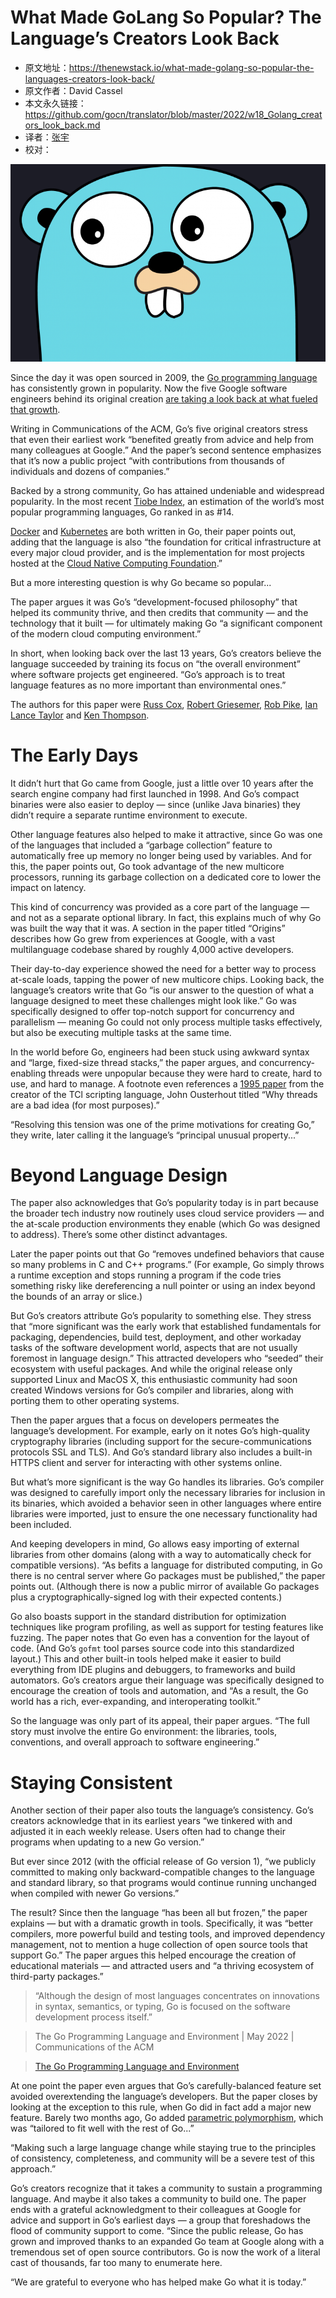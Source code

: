 # What Made GoLang So Popular? The Language’s Creators Look Back

- 原文地址：https://thenewstack.io/what-made-golang-so-popular-the-languages-creators-look-back/
- 原文作者：David Cassel
- 本文永久链接：https://github.com/gocn/translator/blob/master/2022/w18_Golang_creators_look_back.md
- 译者：[张宇](https://github.com/pseudoyu)
- 校对：

![golang](../static/images/2022/w18_Golang_creators_look_back/golang.png)

Since the day it was open sourced in 2009, the [Go programming language](https://go.dev/) has consistently grown in popularity. Now the five Google software engineers behind its original creation [are taking a look back at what fueled that growth](https://cacm.acm.org/magazines/2022/5/260357-the-go-programming-language-and-environment/fulltext#R16).

Writing in Communications of the ACM, Go’s five original creators stress that even their earliest work “benefited greatly from advice and help from many colleagues at Google.” And the paper’s second sentence emphasizes that it’s now a public project “with contributions from thousands of individuals and dozens of companies.”

Backed by a strong community, Go has attained undeniable and widespread popularity. In the most recent [Tiobe Index](https://www.tiobe.com/tiobe-index/), an estimation of the world’s most popular programming languages, Go ranked in as #14.

[Docker](https://thenewstack.io/category/containers/) and [Kubernetes](https://thenewstack.io/category/kubernetes/) are both written in Go, their paper points out, adding that the language is also “the foundation for critical infrastructure at every major cloud provider, and is the implementation for most projects hosted at the [Cloud Native Computing Foundation](https://cncf.io/?utm_content=inline-mention).”

But a more interesting question is why Go became so popular...

The paper argues it was Go’s “development-focused philosophy” that helped its community thrive, and then credits that community — and the technology that it built — for ultimately making Go “a significant component of the modern cloud computing environment.”

In short, when looking back over the last 13 years, Go’s creators believe the language succeeded by training its focus on “the overall environment” where software projects get engineered. “Go’s approach is to treat language features as no more important than environmental ones.”

The authors for this paper were [Russ Cox](https://twitter.com/_rsc?lang=en), [Robert Griesemer](https://github.com/griesemer), [Rob Pike](https://twitter.com/rob_pike?lang=en), [Ian Lance Taylor](https://www.linkedin.com/in/ianlancetaylor/) and [Ken Thompson](https://www.computer.org/profiles/kenneth-thompson).

# The Early Days

It didn’t hurt that Go came from Google, just a little over 10 years after the search engine company had first launched in 1998. And Go’s compact binaries were also easier to deploy — since (unlike Java binaries) they didn’t require a separate runtime environment to execute.

Other language features also helped to make it attractive, since Go was one of the languages that included a “garbage collection” feature to automatically free up memory no longer being used by variables. And for this, the paper points out, Go took advantage of the new multicore processors, running its garbage collection on a dedicated core to lower the impact on latency.

This kind of concurrency was provided as a core part of the language — and not as a separate optional library. In fact, this explains much of why Go was built the way that it was. A section in the paper titled “Origins” describes how Go grew from experiences at Google, with a vast multilanguage codebase shared by roughly 4,000 active developers.

Their day-to-day experience showed the need for a better way to process at-scale loads, tapping the power of new multicore chips. Looking back, the language’s creators write that Go “is our answer to the question of what a language designed to meet these challenges might look like.” Go was specifically designed to offer top-notch support for concurrency and parallelism — meaning Go could not only process multiple tasks effectively, but also be executing multiple tasks at the same time.

In the world before Go, engineers had been stuck using awkward syntax and “large, fixed-size thread stacks,” the paper argues, and concurrency-enabling threads were unpopular because they were hard to create, hard to use, and hard to manage. A footnote even references a [1995 paper](https://web.stanford.edu/~ouster/cgi-bin/papers/threads.pdf) from the creator of the TCl scripting language, John Ousterhout titled “Why threads are a bad idea (for most purposes).”

“Resolving this tension was one of the prime motivations for creating Go,” they write, later calling it the language’s “principal unusual property...”

# Beyond Language Design

The paper also acknowledges that Go’s popularity today is in part because the broader tech industry now routinely uses cloud service providers — and the at-scale production environments they enable (which Go was designed to address). There’s some other distinct advantages.

Later the paper points out that Go “removes undefined behaviors that cause so many problems in C and C++ programs.” (For example, Go simply throws a runtime exception and stops running a program if the code tries something risky like dereferencing a null pointer or using an index beyond the bounds of an array or slice.)

But Go’s creators attribute Go’s popularity to something else. They stress that “more significant was the early work that established fundamentals for packaging, dependencies, build test, deployment, and other workaday tasks of the software development world, aspects that are not usually foremost in language design.” This attracted developers who “seeded” their ecosystem with useful packages. And while the original release only supported Linux and MacOS X, this enthusiastic community had soon created Windows versions for Go’s compiler and libraries, along with porting them to other operating systems.

Then the paper argues that a focus on developers permeates the language’s development. For example, early on it notes Go’s high-quality cryptography libraries (including support for the secure-communications protocols SSL and TLS). And Go’s standard library also includes a built-in HTTPS client and server for interacting with other systems online.

But what’s more significant is the way Go handles its libraries. Go’s compiler was designed to carefully import only the necessary libraries for inclusion in its binaries, which avoided a behavior seen in other languages where entire libraries were imported, just to ensure the one necessary functionality had been included.

And keeping developers in mind, Go allows easy importing of external libraries from other domains (along with a way to automatically check for compatible versions). “As befits a language for distributed computing, in Go there is no central server where Go packages must be published,” the paper points out. (Although there is now a public mirror of available Go packages plus a cryptographically-signed log with their expected contents.)

Go also boasts support in the standard distribution for optimization techniques like program profiling, as well as support for testing features like fuzzing. The paper notes that Go even has a convention for the layout of code. (And Go’s `gofmt` tool parses source code into this standardized layout.) This and other built-in tools helped make it easier to build everything from IDE plugins and debuggers, to frameworks and build automators. Go’s creators argue their language was specifically designed to encourage the creation of tools and automation, and “As a result, the Go world has a rich, ever-expanding, and interoperating toolkit.”

So the language was only part of its appeal, their paper argues. “The full story must involve the entire Go environment: the libraries, tools, conventions, and overall approach to software engineering.”

# Staying Consistent

Another section of their paper also touts the language’s consistency. Go’s creators acknowledge that in its earliest years “we tinkered with and adjusted it in each weekly release. Users often had to change their programs when updating to a new Go version.”

But ever since 2012 (with the official release of Go version 1), “we publicly committed to making only backward-compatible changes to the language and standard library, so that programs would continue running unchanged when compiled with newer Go versions.”

The result? Since then the language “has been all but frozen,” the paper explains — but with a dramatic growth in tools. Specifically, it was “better compilers, more powerful build and testing tools, and improved dependency management, not to mention a huge collection of open source tools that support Go.” The paper argues this helped encourage the creation of educational materials — and attracted users and “a thriving ecosystem of third-party packages.”

> “Although the design of most languages concentrates on innovations in syntax, semantics, or typing, Go is focused on the software development process itself.”

> The Go Programming Language and Environment | May 2022 | Communications of the ACM

> [The Go Programming Language and Environment](https://cacm.acm.org/magazines/2022/5/260357-the-go-programming-language-and-environment/fulltext)

At one point the paper even argues that Go’s carefully-balanced feature set avoided overextending the language’s developers. But the paper closes by looking at the exception to this rule, when Go did in fact add a major new feature. Barely two months ago, Go added [parametric polymorphism](https://github.com/golang/proposal/blob/4a54a00950b56dd0096482d0edae46969d7432a6/design/go2draft-contracts.md), which was “tailored to fit well with the rest of Go...”

“Making such a large language change while staying true to the principles of consistency, completeness, and community will be a severe test of this approach.”

Go’s creators recognize that it takes a community to sustain a programming language. And maybe it also takes a community to build one. The paper ends with a grateful acknowledgment to their colleagues at Google for advice and support in Go’s earliest days — a group that foreshadows the flood of community support to come. “Since the public release, Go has grown and improved thanks to an expanded Go team at Google along with a tremendous set of open source contributors. Go is now the work of a literal cast of thousands, far too many to enumerate here.

“We are grateful to everyone who has helped make Go what it is today.”
